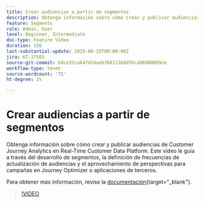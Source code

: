 ```yaml
---
title: Crear audiencias a partir de segmentos
description: Obtenga información sobre cómo crear y publicar audiencias de Customer Journey Analytics en Real-Time Customer Data Platform.
feature: Segments
role: Admin, User
level: Beginner, Intermediate
doc-type: Feature Video
duration: 336
last-substantial-update: 2025-08-25T00:00:00Z
jira: KT-17503
source-git-commit: bdce32ca64fd14aeb760113b8df6ca96988069ce
workflow-type: tm+mt
source-wordcount: '71'
ht-degree: 1%

---
```


# Crear audiencias a partir de segmentos

Obtenga información sobre cómo crear y publicar audiencias de Customer Journey Analytics en Real-Time Customer Data Platform. Este vídeo le guía a través del desarrollo de segmentos, la definición de frecuencias de actualización de audiencias y el aprovechamiento de perspectivas para campañas en Journey Optimizer o aplicaciones de terceros.

Para obtener más información, revise la [documentación](https://experienceleague.adobe.com/es/docs/analytics-platform/using/cja-components/audiences/publish){target="_blank"}.

>[!VIDEO](https://video.tv.adobe.com/v/3471276/?learn=on&captions=spa)

